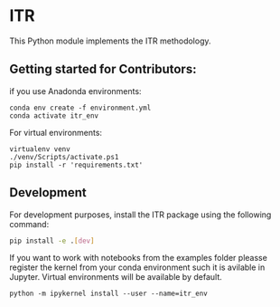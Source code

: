 # ITR
This Python module implements the ITR methodology.


## Getting started for Contributors:
if you use Anadonda environments:
```
conda env create -f environment.yml
conda activate itr_env
```

For virtual environments:
```
virtualenv venv
./venv/Scripts/activate.ps1
pip install -r 'requirements.txt'
```

## Development
For development purposes, install the ITR package using the following command:
```bash
pip install -e .[dev]
``` 

If you want to work with notebooks from the examples folder pleasse register the kernel from your conda environment such it is avilable in Jupyter. Virtual environments will be available by default.

```
python -m ipykernel install --user --name=itr_env
```